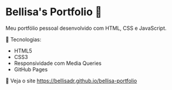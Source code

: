 # Bellisa's Portfolio 🎨

Meu portfólio pessoal desenvolvido com HTML, CSS e JavaScript.

🎯 Tecnologias:
- HTML5
- CSS3
- Responsividade com Media Queries
- GitHub Pages

📲 Veja o site https://bellisadr.github.io/bellisa-portfolio
